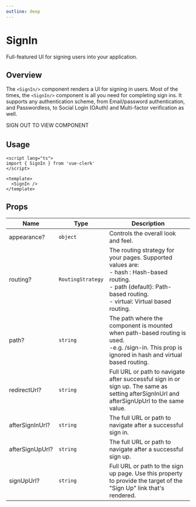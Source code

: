 ```yaml
---
outline: deep
---
```


<script setup>
import { SignIn, SignOutButton, useAuth } from '../../src'

const { isSignedIn } = useAuth()
</script>

# SignIn

Full-featured UI for signing users into your application.

## Overview

The `<SignIn/>` component renders a UI for signing in users. Most of the times, the `<SignIn/>` component is all you need for completing sign ins. It supports any authentication scheme, from Email/password authentication, and Passwordless, to Social Login (OAuth) and Multi-factor verification as well.

<SignOutButton v-if="isSignedIn">SIGN OUT TO VIEW COMPONENT</SignOutButton>
<div v-else class="sign-in-container">
  <SignIn :appearance="{ elements: { card: 'clerk-card' } }" redirect-url="/components/sign-in.html" />
</div>

<style>
.sign-in-container {
  margin-top: 2rem;
  margin-left: 3rem;
}

.clerk-card {
  width: 25rem;
}

@media (max-width: 480px) {
  .clerk-card {
    width: auto;
  }

  .sign-in-container {
    margin-left: 0;
  }
}
</style>

## Usage

```vue
<script lang="ts">
import { SignIn } from 'vue-clerk'
</script>

<template>
  <SignIn />
</template>
```

## Props

|Name|Type|Description|
|--- |--- |--- |
|appearance?|`object`|Controls the overall look and feel.|
|routing?|`RoutingStrategy`|The routing strategy for your pages. Supported values are:<br>- hash : Hash-based routing.<br>- path (default): Path-based routing.<br>- virtual: Virtual based routing.|
|path?|`string`|The path where the component is mounted when path-based routing is used.<br>-e.g. /sign-in. This prop is ignored in hash and virtual based routing.|
|redirectUrl?|`string`|Full URL or path to navigate after successful sign in or sign up. The same as setting afterSignInUrl and afterSignUpUrl to the same value.|
|afterSignInUrl?|`string`|The full URL or path to navigate after a successful sign in.|
|afterSignUpUrl?|`string`|The full URL or path to navigate after a successful sign up.|
|signUpUrl?|`string`|Full URL or path to the sign up page. Use this property to provide the target of the "Sign Up" link that's rendered.|
